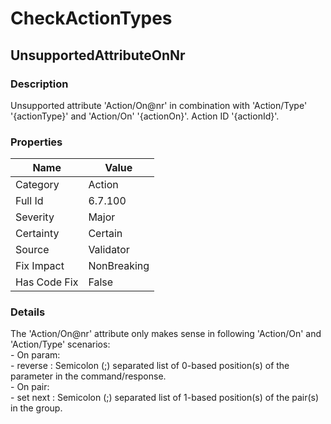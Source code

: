 ﻿---  
uid: Validator_6_7_100  
---

# CheckActionTypes

## UnsupportedAttributeOnNr

### Description

Unsupported attribute 'Action\/On@nr' in combination with 'Action\/Type' '{actionType}' and  'Action\/On' '{actionOn}'. Action ID '{actionId}'.

### Properties

| Name         | Value       |
| ------------ | ----------- |
| Category     | Action      |
| Full Id      | 6.7.100     |
| Severity     | Major       |
| Certainty    | Certain     |
| Source       | Validator   |
| Fix Impact   | NonBreaking |
| Has Code Fix | False       |

### Details

The 'Action\/On@nr' attribute only makes sense in following 'Action\/On' and 'Action\/Type' scenarios:  
\- On param:  
    \- reverse :  Semicolon (;) separated list of 0\-based position(s) of the parameter in the command\/response.  
\- On pair:  
    \- set next :  Semicolon (;) separated list of 1\-based position(s) of the pair(s) in the group.
